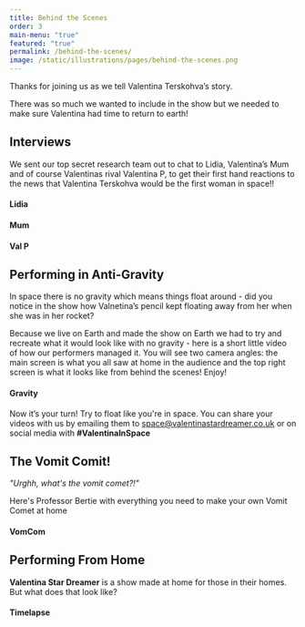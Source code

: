 ```yaml
---
title: Behind the Scenes
order: 3
main-menu: "true"
featured: "true" 
permalink: /behind-the-scenes/
image: /static/illustrations/pages/behind-the-scenes.png
---
```


<div class="text-center" markdown="1">

Thanks for joining us as we tell Valentina Terskohva’s story. 

There was so much we wanted to include in the show but we needed to make sure Valentina had time to return to earth! 

</div>

## Interviews

We sent our top secret research team out to chat to Lidia, Valentina’s Mum and of course Valentinas rival Valentina P, to get their first hand reactions to the news that Valentina Terskohva would be the first woman in space!! 

<div class="row">
  <div class="col-12 col-md-6 col-lg-4 mb-4">
    <div class="ratio ratio-16x9 border-secondary border">
      <h4 class="text-center my-auto">Lidia</h4>
    </div>
  </div>
  <div class="col-12 col-md-6 col-lg-4 mb-4">
    <div class="ratio ratio-16x9 border-secondary border">
      <h4 class="text-center">Mum</h4>
    </div>
  </div>
  <div class="col-12 col-md-6 col-lg-4 mb-4 mx-auto">
    <div class="ratio ratio-16x9 border-secondary border">
      <h4 class="text-center">Val P</h4>
    </div>
  </div>
</div>

## Performing in Anti-Gravity

In space there is no gravity which means things float around - did you notice in the show how Valnetina’s pencil kept floating away from her when she was in her rocket? 

Because we live on Earth and made the show on Earth we had to try and recreate what it would look like with no gravity - here is a short little video of how our performers managed it. You will see two camera angles: the main screen is what you all saw at home in the audience and the top right screen is what it looks like from behind the scenes! Enjoy! 

<div class="col-12 col-md-10 offset-md-1 col-lg-8 offset-lg-2">
  <div class="ratio ratio-16x9 border-secondary border mb-4">
    <h4 class="text-center">Gravity</h4>
  </div>
</div>

Now it’s your turn! Try to float like you're in space. You can share your videos with us by emailing them to <space@valentinastardreamer.co.uk> or on social media with **#ValentinaInSpace**

## The Vomit Comit!

_"Urghh, what's the vomit comet?!"_

Here's Professor Bertie with everything you need to make your own Vomit Comet at home

<div class="col-12 col-md-10 offset-md-1 col-lg-8 offset-lg-2">
  <div class="ratio ratio-16x9 border-secondary border mb-4">
    <h4 class="text-center">VomCom</h4>
  </div>
</div>

## Performing From Home

**Valentina Star Dreamer** is a show made at home for those in their homes. But what does that look like? 

<div class="col-12 col-md-10 offset-md-1 col-lg-8 offset-lg-2">
  <div class="ratio ratio-16x9 border-secondary border mb-4">
    <h4 class="text-center">Timelapse</h4>
  </div>
</div>